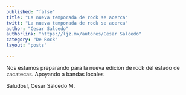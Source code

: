 ```yaml
---
published: "false"
title: "La nueva temporada de rock se acerca"
twitt: "La nueva temporada de rock se acerca"
author: "Cesar Salcedo"
authorlink: "https://ljz.mx/autores/Cesar Salcedo"
category: "De Rock"
layout: "posts"

---
```



Nos estamos preparando para la nueva edicion de rock del estado de zacatecas. Apoyando a bandas locales

Saludos!, Cesar Salcedo M.

